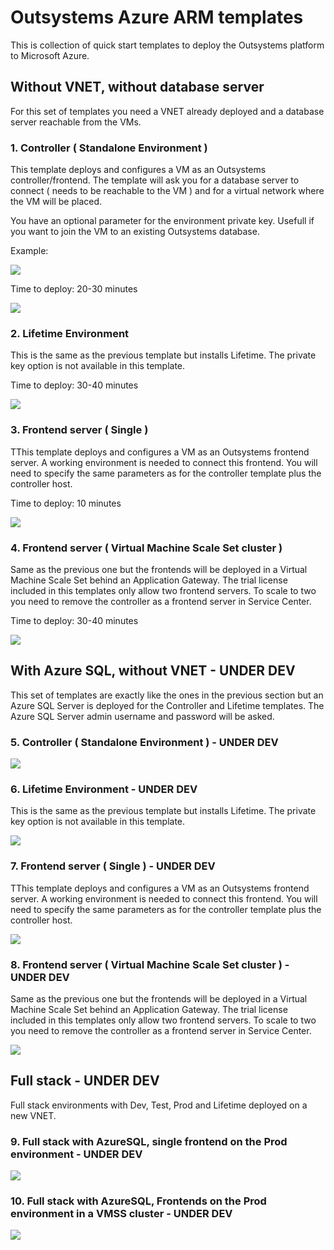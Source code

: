 # Outsystems Azure ARM templates
This is collection of quick start templates to deploy the Outsystems platform to Microsoft Azure.

## Without VNET, without database server

For this set of templates you need a VNET already deployed and a database server reachable from the VMs.

### 1. Controller ( Standalone Environment )

This template deploys and configures a VM as an Outsystems controller/frontend. The template will ask you for a database server to connect ( needs to be reachable to the VM ) and for a virtual network where the VM will be placed.

You have an optional parameter for the environment private key. Usefull if you want to join the VM to an existing Outsystems database.

Example:

<img src="https://raw.githubusercontent.com/pintonunes/Outsystems-AzureARMTemplates/master/Docs/Controller.PNG"/>

Time to deploy: 20-30 minutes

<a href="https://portal.azure.com/#create/Microsoft.Template/uri/https%3A%2F%2Fraw.githubusercontent.com%2Fpintonunes%2FOutsystems-AzureARMTemplates%2Fmaster%2FController.json" target="_blank">
    <img src="http://azuredeploy.net/deploybutton.png"/>
</a>

### 2. Lifetime Environment

This is the same as the previous template but installs Lifetime. The private key option is not available in this template.

Time to deploy: 30-40 minutes

<a href="https://portal.azure.com/#create/Microsoft.Template/uri/https%3A%2F%2Fraw.githubusercontent.com%2Fpintonunes%2FOutsystems-AzureARMTemplates%2Fmaster%2FLifetime.json" target="_blank">
    <img src="http://azuredeploy.net/deploybutton.png"/>
</a>

### 3. Frontend server ( Single )

TThis template deploys and configures a VM as an Outsystems frontend server. A working environment is needed to connect this frontend. You will need to specify the same parameters as for the controller template plus the controller host.

Time to deploy: 10 minutes

<a href="https://portal.azure.com/#create/Microsoft.Template/uri/https%3A%2F%2Fraw.githubusercontent.com%2Fpintonunes%2FOutsystems-AzureARMTemplates%2Fmaster%2FFrontend.json" target="_blank">
    <img src="http://azuredeploy.net/deploybutton.png"/>
</a>

### 4. Frontend server ( Virtual Machine Scale Set cluster )

Same as the previous one but the frontends will be deployed in a Virtual Machine Scale Set behind an Application Gateway. The trial license included in this templates only allow two frontend servers. To scale to two you need to remove the controller as a frontend server in Service Center.

Time to deploy: 30-40 minutes

<a href="https://portal.azure.com/#create/Microsoft.Template/uri/https%3A%2F%2Fraw.githubusercontent.com%2Fpintonunes%2FOutsystems-AzureARMTemplates%2Fmaster%2FFrontendVMSS.json" target="_blank">
    <img src="http://azuredeploy.net/deploybutton.png"/>
</a>

## With Azure SQL, without VNET - UNDER DEV

This set of templates are exactly like the ones in the previous section but an Azure SQL Server is deployed for the Controller and Lifetime templates. The Azure SQL Server admin username and password will be asked.

### 5. Controller ( Standalone Environment ) - UNDER DEV

<a href="https://portal.azure.com/#create/Microsoft.Template/uri/https%3A%2F%2Fraw.githubusercontent.com%2Fpintonunes%2FOutsystems-AzureARMTemplates%2Fmaster%2FControllerAzSQL.json" target="_blank">
    <img src="http://azuredeploy.net/deploybutton.png"/>
</a>

### 6. Lifetime Environment - UNDER DEV

This is the same as the previous template but installs Lifetime. The private key option is not available in this template.

<a href="https://portal.azure.com/#create/Microsoft.Template/uri/https%3A%2F%2Fraw.githubusercontent.com%2Fpintonunes%2FOutsystems-AzureARMTemplates%2Fmaster%2FLifetimeAzSQL.json" target="_blank">
    <img src="http://azuredeploy.net/deploybutton.png"/>
</a>

### 7. Frontend server ( Single ) - UNDER DEV

TThis template deploys and configures a VM as an Outsystems frontend server. A working environment is needed to connect this frontend. You will need to specify the same parameters as for the controller template plus the controller host.

<a href="https://portal.azure.com/#create/Microsoft.Template/uri/https%3A%2F%2Fraw.githubusercontent.com%2Fpintonunes%2FOutsystems-AzureARMTemplates%2Fmaster%2FFrontendAzSQL.json" target="_blank">
    <img src="http://azuredeploy.net/deploybutton.png"/>
</a>

### 8. Frontend server ( Virtual Machine Scale Set cluster ) - UNDER DEV

Same as the previous one but the frontends will be deployed in a Virtual Machine Scale Set behind an Application Gateway. The trial license included in this templates only allow two frontend servers. To scale to two you need to remove the controller as a frontend server in Service Center.

<a href="https://portal.azure.com/#create/Microsoft.Template/uri/https%3A%2F%2Fraw.githubusercontent.com%2Fpintonunes%2FOutsystems-AzureARMTemplates%2Fmaster%2FFrontendVMSSAzSQL.json" target="_blank">
    <img src="http://azuredeploy.net/deploybutton.png"/>
</a>

## Full stack - UNDER DEV

Full stack environments with Dev, Test, Prod and Lifetime deployed on a new VNET.

### 9. Full stack with AzureSQL, single frontend on the Prod environment - UNDER DEV

<a href="https://portal.azure.com/#create/Microsoft.Template/uri/https%3A%2F%2Fraw.githubusercontent.com%2Fpintonunes%2FOutsystems-AzureARMTemplates%2Fmaster%2FFullStackSingle.json" target="_blank">
    <img src="http://azuredeploy.net/deploybutton.png"/>
</a>

### 10. Full stack with AzureSQL, Frontends on the Prod environment in a VMSS cluster - UNDER DEV

<a href="https://portal.azure.com/#create/Microsoft.Template/uri/https%3A%2F%2Fraw.githubusercontent.com%2Fpintonunes%2FOutsystems-AzureARMTemplates%2Fmaster%2FFullStackVMSS.json" target="_blank">
    <img src="http://azuredeploy.net/deploybutton.png"/>
</a>